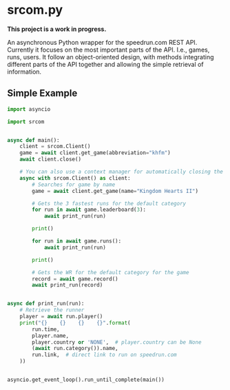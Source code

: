 # srcom.py

**This project is a work in progress.**

An asynchronous Python wrapper for the speedrun.com REST API. Currently it focuses on the most important parts of the API. I.e., games, runs, users. It follow an object-oriented design, with methods integrating different parts of the API together and allowing the simple retrieval of information.

## Simple Example

```py
import asyncio

import srcom


async def main():
    client = srcom.Client()
    game = await client.get_game(abbreviation="khfm")
    await client.close()

    # You can also use a context manager for automatically closing the client
    async with srcom.Client() as client:
        # Searches for game by name
        game = await client.get_game(name="Kingdom Hearts II")

        # Gets the 3 fastest runs for the default category
        for run in await game.leaderboard(3):
            await print_run(run)

        print()

        for run in await game.runs():
            await print_run(run)

        print()

        # Gets the WR for the default category for the game
        record = await game.record()
        await print_run(record)


async def print_run(run):
    # Retrieve the runner
    player = await run.player()
    print("{}    {}    {}    {}".format(
        run.time,
        player.name,
        player.country or 'NONE',  # player.country can be None
        (await run.category()).name,
        run.link,  # direct link to run on speedrun.com
    ))


asyncio.get_event_loop().run_until_complete(main())
```
